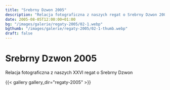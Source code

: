 ```yaml
---
title: "Srebrny Dzwon 2005"
description: "Relacja fotograficzna z naszych regat o Srebrny Dzwon 2005"
date: 2005-08-05T12:00:00+01:00
bg: "/images/galerie/regaty-2005/02-1.webp"
bgthumb: "/images/galerie/regaty-2005/02-1-thumb.webp"
draft: false
---
```


# Srebrny Dzwon 2005

Relacja fotograficzna z naszych XXVI regat o Srebrny Dzwon


{{< gallery gallery_dir="regaty-2005" >}}
